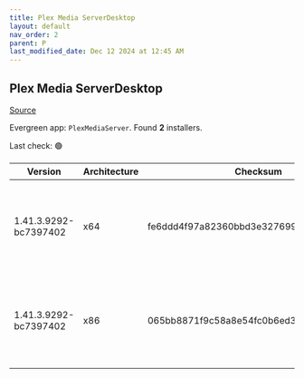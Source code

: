 ```yaml
---
title: Plex Media ServerDesktop
layout: default
nav_order: 2
parent: P
last_modified_date: Dec 12 2024 at 12:45 AM
---
```


## Plex Media ServerDesktop

[Source](https://www.plex.tv/media-server-downloads/)

Evergreen app: `PlexMediaServer`. Found **2** installers.

Last check: 🟢

| Version               | Architecture | Checksum                                 | URI                                                                                                                                                                                                                                                              |
| --------------------- | ------------ | ---------------------------------------- | ---------------------------------------------------------------------------------------------------------------------------------------------------------------------------------------------------------------------------------------------------------------- |
| 1.41.3.9292-bc7397402 | x64          | fe6ddd4f97a82360bbd3e32769927966dfb2c035 | [https://downloads.plex.tv/plex-media-server-new/1.41.3.9292-bc7397402/windows/PlexMediaServer-1.41.3.9292-bc7397402-x86_64.exe](https://downloads.plex.tv/plex-media-server-new/1.41.3.9292-bc7397402/windows/PlexMediaServer-1.41.3.9292-bc7397402-x86_64.exe) |
| 1.41.3.9292-bc7397402 | x86          | 065bb8871f9c58a8e54fc0b6ed33a596f528909c | [https://downloads.plex.tv/plex-media-server-new/1.41.3.9292-bc7397402/windows/PlexMediaServer-1.41.3.9292-bc7397402-x86.exe](https://downloads.plex.tv/plex-media-server-new/1.41.3.9292-bc7397402/windows/PlexMediaServer-1.41.3.9292-bc7397402-x86.exe)       |
